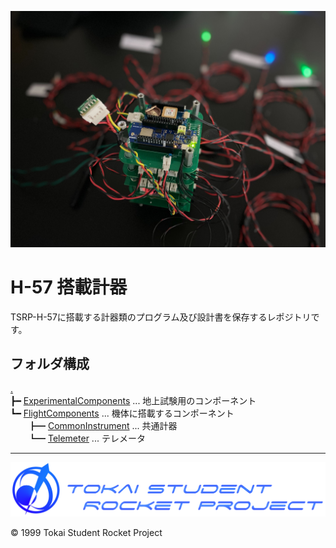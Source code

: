 ![Avionics](./FlightComponents/Telemeter/docs/images/RGB_Avionics.jpg "Avionics")

<!--
いい感じの画像を挿入したい。
参考にしたところ
https://github.com/VoronDesign/Voron-Trident
オープンソース3Dプリンタープロジェクト「VORON」
-->

# H-57 搭載計器

TSRP-H-57に搭載する計器類のプログラム及び設計書を保存するレポジトリです。

## フォルダ構成

[.](./)  
┣━ [ExperimentalComponents](./ExperimentalComponents/) ... 地上試験用のコンポーネント  
┗━ [FlightComponents](./FlightComponents/) ... 機体に搭載するコンポーネント  
　　┣━ [CommonInstrument](./FlightComponents/CommonInstrument/) ... 共通計器  
　　┗━ [Telemeter](./FlightComponents/Telemeter/) ... テレメータ

---

![TSRP_Mark](./FlightComponents/Telemeter/docs/images/TSRP_Mark.png)

©️ 1999 Tokai Student Rocket Project
